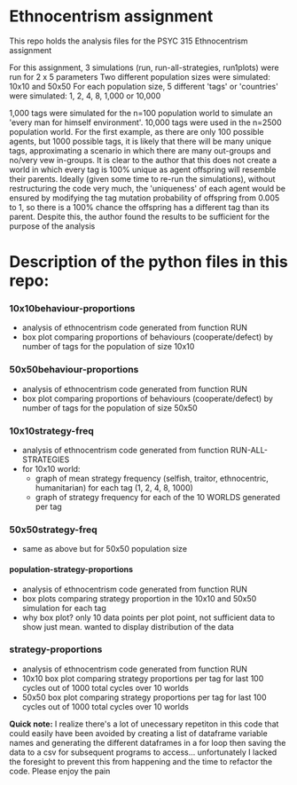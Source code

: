 # Ethnocentrism assignment

This repo holds the analysis files for the PSYC 315 Ethnocentrism assignment

For this assignment, 3 simulations (run, run-all-strategies, run1plots) were run for 2 x 5 parameters 
Two different population sizes were simulated: 10x10 and 50x50
For each population size, 5 different 'tags' or 'countries' were simulated: 1, 2, 4, 8, 1,000 or 10,000

1,000 tags were simulated for the n=100 population world to simulate an 'every man for himself environment'. 10,000 tags were used in the n=2500 population world. For the first example, as there are only 100 possible agents, but 1000 possible tags, it is likely that there will be many unique tags, approximating a scenario in which there are many out-groups and no/very vew in-groups. 
It is clear to the author that this does not create a world in which every tag is 100% unique as agent offspring will resemble their parents.
Ideally (given some time to re-run the simulations), without restructuring the code very much, the 'uniqueness' of each agent would be ensured by modifying the tag mutation probability of offspring from 0.005 to 1, so there is a 100% chance the offspring has a different tag than its parent. 
Despite this, the author found the results to be sufficient for the purpose of the analysis

# Description of the python files in this repo:

### 10x10behaviour-proportions
- analysis of ethnocentrism code generated from function RUN
- box plot comparing proportions of behaviours (cooperate/defect) by number of tags for the population of size 10x10 

### 50x50behaviour-proportions
- analysis of ethnocentrism code generated from function RUN
- box plot comparing proportions of behaviours (cooperate/defect) by number of tags for the population of size 50x50 

### 10x10strategy-freq
- analysis of ethnocentrism code generated from function RUN-ALL-STRATEGIES
- for 10x10 world:
	- graph of mean strategy frequency (selfish, traitor, ethnocentric, humanitarian) for each tag (1, 2, 4, 8, 1000)
	- graph of strategy frequency for each of the 10 WORLDS generated per tag 

### 50x50strategy-freq
- same as above but for 50x50 population size

#### population-strategy-proportions
- analysis of ethnocentrism code generated from function RUN
- box plots comparing strategy proportion in the 10x10 and 50x50 simulation for each tag 
- why box plot? only 10 data points per plot point, not sufficient data to show just mean. wanted to display distribution of the data

### strategy-proportions
- analysis of ethnocentrism code generated from function RUN
- 10x10 box plot comparing strategy proportions per tag for last 100 cycles out of 1000 total cycles over 10 worlds 
- 50x50 box plot comparing strategy proportions per tag for last 100 cycles out of 1000 total cycles over 10 worlds 


**Quick note:**
I realize there's a lot of unecessary repetiton in this code that could easily have been avoided by creating a list of dataframe variable names and generating the different dataframes in a for loop then saving the data to a csv for subsequent programs to access... unfortunately I lacked the foresight to prevent this from happening and the time to refactor the code. Please enjoy the pain
